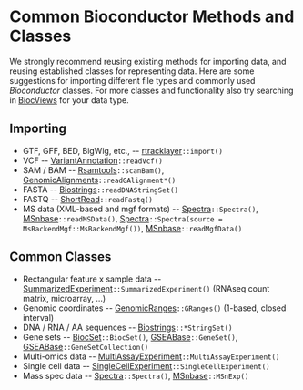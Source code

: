 # Common Bioconductor Methods and Classes

We strongly recommend reusing existing methods for importing data, and
reusing established classes for representing data. Here are some
suggestions for importing different file types and commonly used
_Bioconductor_ classes. For more classes and functionality also try
searching in [BiocViews](/packages) for your data type.

## Importing

+ GTF, GFF, BED, BigWig, etc., -- [rtracklayer][]`::import()`
+ VCF -- [VariantAnnotation][]`::readVcf()`
+ SAM / BAM -- [Rsamtools][]`::scanBam()`,
  [GenomicAlignments][]`::readGAlignment*()`
+ FASTA -- [Biostrings][]`::readDNAStringSet()`
+ FASTQ -- [ShortRead][]`::readFastq()`
+ MS data (XML-based and mgf formats) -- [Spectra][]`::Spectra()`, 
  [MSnbase][]`::readMSData()`, [Spectra][]`::Spectra(source = MsBackendMgf::MsBackendMgf())`, 
  [MSnbase][]`::readMgfData()`

## Common Classes

+ Rectangular feature x sample data --
  [SummarizedExperiment][]`::SummarizedExperiment()` (RNAseq count
  matrix, microarray, ...)
+ Genomic coordinates -- [GenomicRanges][]`::GRanges()` (1-based,
  closed interval)
+ DNA / RNA / AA sequences -- [Biostrings][]`::*StringSet()`
+ Gene sets -- [BiocSet][]`::BiocSet()`,
  [GSEABase][]`::GeneSet()`,
  [GSEABase][]`::GeneSetCollection()`
+ Multi-omics data --
  [MultiAssayExperiment][]`::MultiAssayExperiment()`
+ Single cell data --
  [SingleCellExperiment][]`::SingleCellExperiment()`
+ Mass spec data -- [Spectra][]`::Spectra()`, [MSnbase][]`::MSnExp()`

[rtracklayer]: https://bioconductor.org/packages/rtracklayer
[Biostrings]: https://bioconductor.org/packages/Biostrings
[Rsamtools]: https://bioconductor.org/packages/Rsamtools
[GenomicAlignments]: https://bioconductor.org/packages/GenomicAlignments
[VariantAnnotation]: https://bioconductor.org/packages/VariantAnnotation
[ShortRead]: https://bioconductor.org/packages/ShortRead
[MSnbase]: https://bioconductor.org/packages/MSnbase
[SummarizedExperiment]: https://bioconductor.org/packages/SummarizedExperiment
[GenomicRanges]: https://bioconductor.org/packages/GenomicRanges
[BiocSet]: https://bioconductor.org/packages/BiocSet
[GSEABase]: https://bioconductor.org/packages/GSEABase
[MultiAssayExperiment]: https://bioconductor.org/packages/MultiAssayExperiment
[SingleCellExperiment]: https://bioconductor.org/packages/SingleCellExperiment
[Spectra]: https://bioconductor.org/packages/Spectra
[MsBackendMgf]: https://bioconductor.org/packages/MsBackendMgf

